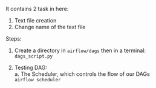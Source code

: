 It contains 2 task in here: 

1. Text file creation  
2. Change name of the text file   

Steps: 
1. Create a directory in `airflow/dags` then in a terminal:   
`dags_script.py`

2. Testing DAG:  
a. The Scheduler, which controls the flow of our DAGs  
  `airflow scheduler`
